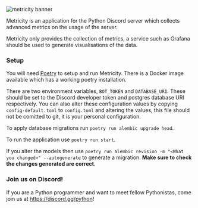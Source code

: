 ![metricity banner](https://media.discordapp.net/attachments/563594791770914816/747917686998040657/metricity_banner.png)

Metricity is an application for the Python Discord server which collects advanced metrics on the usage of the server.

Metricity only provides the collection of metrics, a service such as Grafana should be used to generate visualisations of the data.

### Setup

You will need [Poetry](https://python-poetry.org) to setup and run Metricity. There is a Docker image available which has a working poetry installation.

There are two environment variables, `BOT_TOKEN` and `DATABASE_URI`. These should be set to the Discord developer token and postgres database URI respectively. You can also alter these configuration values by copying `config-default.toml` to `config.toml` and altering the values, this file should not be comitted to git, it is your personal configuration.

To apply database migrations run `poetry run alembic upgrade head`.

To run the application use `poetry run start`.

If you alter the models then use `poetry run alembic revision -m "<What you changed>" --autogenerate` to generate a migration. **Make sure to check the changes generated are correct**.

### Join us on Discord!

If you are a Python programmer and want to meet fellow Pythonistas, come join us at <https://discord.gg/python>! 
